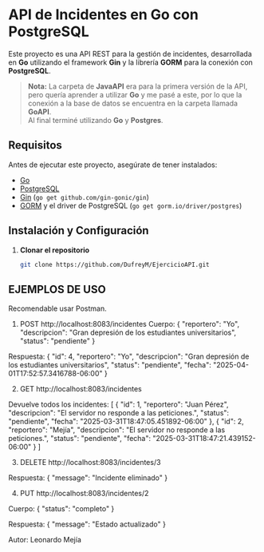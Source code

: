 # API de Incidentes en Go con PostgreSQL

Este proyecto es una API REST para la gestión de incidentes, desarrollada en **Go** utilizando el framework **Gin** y la librería **GORM** para la conexión con **PostgreSQL**.

> **Nota:** La carpeta de **JavaAPI** era para la primera versión de la API, pero quería aprender a utilizar **Go** y me pasé a este, por lo que la conexión a la base de datos se encuentra en la carpeta llamada **GoAPI**.  
> Al final terminé utilizando **Go** y **Postgres**.

## Requisitos

Antes de ejecutar este proyecto, asegúrate de tener instalados:

- [Go](https://go.dev/dl/)
- [PostgreSQL](https://www.postgresql.org/download/)
- [Gin](https://github.com/gin-gonic/gin) (`go get github.com/gin-gonic/gin`)
- [GORM](https://gorm.io/) y el driver de PostgreSQL (`go get gorm.io/driver/postgres`)

## Instalación y Configuración

1. **Clonar el repositorio**  
   ```sh
   git clone https://github.com/DufreyM/EjercicioAPI.git 

## EJEMPLOS DE USO 
Recomendable usar Postman. 

1. POST 
http://localhost:8083/incidentes 
Cuerpo: 
{
  "reportero": "Yo",
  "descripcion": "Gran depresión de los estudiantes universitarios",
  "status": "pendiente"
}

Respuesta: 
{
    "id": 4,
    "reportero": "Yo",
    "descripcion": "Gran depresión de los estudiantes universitarios",
    "status": "pendiente",
    "fecha": "2025-04-01T17:52:57.3416788-06:00"
}

2. GET 
http://localhost:8083/incidentes

Devuelve todos los incidentes: 
[
    {
        "id": 1,
        "reportero": "Juan Pérez",
        "descripcion": "El servidor no responde a las peticiones.",
        "status": "pendiente",
        "fecha": "2025-03-31T18:47:05.451892-06:00"
    },
    {
        "id": 2,
        "reportero": "Mejía",
        "descripcion": "El servidor no responde a las peticiones.",
        "status": "pendiente",
        "fecha": "2025-03-31T18:47:21.439152-06:00"
    }
]

3. DELETE 
http://localhost:8083/incidentes/3 

Respuesta: 
{
    "message": "Incidente eliminado"
}

4. PUT 
http://localhost:8083/incidentes/2

Cuerpo: 
{
  "status": "completo"
}

Respuesta: 
{
    "message": "Estado actualizado"
}

Autor: Leonardo Mejía 